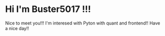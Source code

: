 # Hi I'm Buster5017 !!!

Nice to meet you!!!
I'm interesed with Pyton with quant and frontend!!
Have a nice day!!
